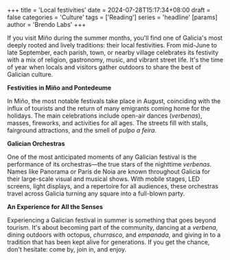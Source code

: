 +++
title = 'Local festivities'
date = 2024-07-28T15:17:34+08:00
draft = false
categories = 'Culture'
tags = ['Reading']
series = 'headline'
[params]
  author = 'Brendo Labs'
+++

If you visit Miño during the summer months, you'll find one of Galicia's most deeply rooted and lively traditions: their local festivities. From mid-June to late September, each parish, town, or nearby village celebrates its festivity with a mix of religion, gastronomy, music, and vibrant street life. It's the time of year when locals and visitors gather outdoors to share the best of Galician culture.

<!--more-->

<b>Festivities in Miño and Pontedeume</b>

In Miño, the most notable festivals take place in August, coinciding with the influx of tourists and the return of many emigrants coming home for the holidays. The main celebrations include open-air dances (*verbenas*), masses, fireworks, and activities for all ages. The streets fill with stalls, fairground attractions, and the smell of *pulpo a feira*.

<b>Galician Orchestras</b>

One of the most anticipated moments of any Galician festival is the performance of its orchestras—the true stars of the nighttime *verbenas*. Names like Panorama or París de Noia are known throughout Galicia for their large-scale visual and musical shows. With mobile stages, LED screens, light displays, and a repertoire for all audiences, these orchestras travel across Galicia turning any square into a full-blown party.

<b>An Experience for All the Senses</b>

Experiencing a Galician festival in summer is something that goes beyond tourism. It's about becoming part of the community, dancing at a *verbena*, dining outdoors with octopus, *churrasco*, and *empanada*, and giving in to a tradition that has been kept alive for generations. If you get the chance, don't hesitate: come by, join in, and enjoy.